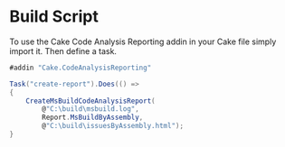 # Build Script

To use the Cake Code Analysis Reporting addin in your Cake file simply import it. Then define a task.

```csharp
#addin "Cake.CodeAnalysisReporting"

Task("create-report").Does(() =>
{
    CreateMsBuildCodeAnalysisReport(
        @"C:\build\msbuild.log",
        Report.MsBuildByAssembly,
        @"C:\build\issuesByAssembly.html");
}
```